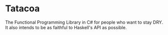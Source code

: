 Tatacoa
======

The Functional Programming Library in C# for people who want to stay DRY. It also intends to be as faithful to Haskell's API as possible.
